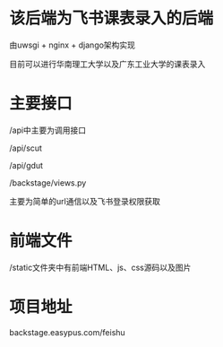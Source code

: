 # 该后端为飞书课表录入的后端

由uwsgi + nginx + django架构实现

目前可以进行华南理工大学以及广东工业大学的课表录入

# 主要接口

/api中主要为调用接口

/api/scut

/api/gdut

/backstage/views.py

主要为简单的url通信以及飞书登录权限获取

# 前端文件

/static文件夹中有前端HTML、js、css源码以及图片

# 项目地址

backstage.easypus.com/feishu
